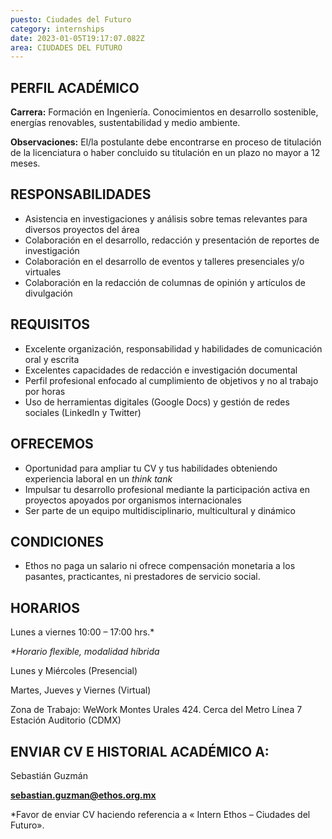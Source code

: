 ```yaml
---
puesto: Ciudades del Futuro
category: internships
date: 2023-01-05T19:17:07.082Z
area: CIUDADES DEL FUTURO
---
```

<!--StartFragment-->

## PERFIL ACADÉMICO

**Carrera:** Formación en Ingeniería. Conocimientos en desarrollo sostenible, energías renovables, sustentabilidad y medio ambiente.

**Observaciones:** El/la postulante debe encontrarse en proceso de titulación de la licenciatura o haber concluido su titulación en un plazo no mayor a 12 meses.

<!--EndFragment-->

<!--StartFragment-->

## RESPONSABILIDADES

* Asistencia en investigaciones y análisis sobre temas relevantes para diversos proyectos del área
* Colaboración en el desarrollo, redacción y presentación de reportes de investigación
* Colaboración en el desarrollo de eventos y talleres presenciales y/o virtuales
* Colaboración en la redacción de columnas de opinión y artículos de divulgación

<!--EndFragment-->

<!--StartFragment-->

## REQUISITOS

* Excelente organización, responsabilidad y habilidades de comunicación oral y escrita
* Excelentes capacidades de redacción e investigación documental
* Perfil profesional enfocado al cumplimiento de objetivos y no al trabajo por horas
* Uso de herramientas digitales (Google Docs) y gestión de redes sociales (LinkedIn y Twitter)

<!--EndFragment-->

<!--StartFragment-->

## OFRECEMOS

* Oportunidad para ampliar tu CV y tus habilidades obteniendo experiencia laboral en un *think tank* 
* Impulsar tu desarrollo profesional mediante la participación activa en proyectos apoyados por              organismos internacionales
* Ser parte de un equipo multidisciplinario, multicultural y dinámico

<!--EndFragment-->

<!--StartFragment-->

## CONDICIONES

* Ethos no paga un salario ni ofrece compensación monetaria a los pasantes, practicantes, ni prestadores de servicio social.

<!--EndFragment-->

<!--StartFragment-->

## HORARIOS

Lunes a viernes 10:00 – 17:00 hrs.* 

*\*Horario flexible, modalidad híbrida*

Lunes y Miércoles (Presencial)

Martes, Jueves y Viernes (Virtual) 

Zona de Trabajo: WeWork Montes Urales 424. Cerca del Metro Línea 7 Estación Auditorio (CDMX)

<!--EndFragment-->

<!--StartFragment-->

## ENVIAR CV E HISTORIAL ACADÉMICO A:

Sebastián Guzmán

**sebastian.guzman@ethos.org.mx**

\*Favor de enviar CV haciendo referencia a « Intern Ethos – Ciudades del Futuro».

<!--EndFragment-->